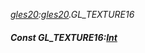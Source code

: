 _[gles20](../../modules/gles20/gles20-module.md):[gles20](../../modules/gles20/gles20-module.md).GL\_TEXTURE16_
##### Const GL\_TEXTURE16:[Int](../../modules/wonkey/wonkey-types-int.md)
